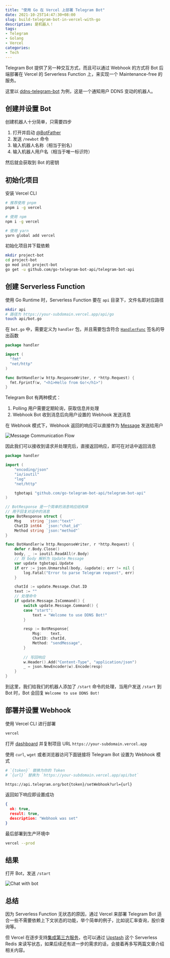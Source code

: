 ```yaml
---
title: "使用 Go 在 Vercel 上部署 Telegram Bot"
date: 2021-10-25T14:47:30+08:00
slug: build-telegram-bot-in-vercel-with-go
description: 是机器人！
tags:
- Telegram
- Golang
- Vercel
categories:
- Tech
---
```


Telegram Bot 提供了另一种交互方式，而且可以通过 Webhook 的方式将 Bot 后端部署在 Vercel 的 Serverless Function 上，来实现一个 Maintenance-free 的服务。

这里以 [ddns-telegram-bot](https://github.com/WingLim/ddns-telegram-bot) 为例，这是一个通知用户 DDNS 变动的机器人。

## 创建并设置 Bot

创建机器人十分简单，只需要四步

1. 打开并启动 [@BotFather](https://t.me/BotFather)
2. 发送 `/newbot` 命令
3. 输入机器人名称（相当于别名）
4. 输入机器人用户名（相当于唯一标识符）

然后就会获取到 Bot 的密钥

## 初始化项目

安装 Vercel CLI

```bash
# 推荐使用 pnpm
pnpm i -g vercel

# 使用 npm
npm i -g vercel

# 使用 yarn
yarn global add vercel
```

初始化项目并下载依赖

```bash
mkdir project-bot
cd project-bot
go mod init project-bot
go get -u github.com/go-telegram-bot-api/telegram-bot-api
```

## 创建 Serverless Function

使用 Go Runtime 时，Serverless Function 要在 `api` 目录下，文件名即对应路径

```bash
mkdir api
# 路径为 https://your-subdomain.vercel.app/api/go
touch api/bot.go
```

在 `bot.go` 中，需要定义为 `handler` 包，并且需要包含符合 [`HandlerFunc`](https://pkg.go.dev/net/http#HandlerFunc) 签名的导出函数

```go
package handler

import (
  "fmt"
  "net/http"
)

func BotHandler(w http.ResponseWriter, r *http.Request) {
  fmt.Fprintf(w, "<h1>Hello from Go!</h1>")
}
```

Telegram Bot 有两种模式：
1. Polling
	用户需要定期轮询，获取信息并处理
2. Webhook
	Bot 收到消息后向用户设置的 Webhook 发送消息

在 Webhook 模式下，Webhook 返回的响应可以直接作为 [Message](https://core.telegram.org/bots/api#message) 发送给用户

![Message Communication Flow](https://cdn.jsdelivr.net/gh/WingLim/winglim.github.io@hugo/static/images/202110251452862.png)

因此我们可以接收到请求并处理完后，直接返回响应，即可在对话中返回消息

```go
package handler

import (
	"encoding/json"
	"io/ioutil"
	"log"
	"net/http"

	tgbotapi "github.com/go-telegram-bot-api/telegram-bot-api"
)

// BotResponse 是一个简单的消息响应结构体
// 用于回复对话中的消息
type BotResponse struct {
	Msg    string `json:"text"`
	ChatID int64  `json:"chat_id"`
	Method string `json:"method"`
}

func BotHandler(w http.ResponseWriter, r *http.Request) {
	defer r.Body.Close()
	body, _ := ioutil.ReadAll(r.Body)
	// 将 body 解析为 Update Message
	var update tgbotapi.Update
	if err := json.Unmarshal(body, &update); err != nil {
		log.Fatal("Error to parse Telegram request", err)
	}

	chatId := update.Message.Chat.ID
	text := ""
	// 处理命令
	if update.Message.IsCommand() {
		switch update.Message.Command() {
		case "start":
			text = "Welcome to use DDNS Bot!"
		}

		resp := BotResponse{
			Msg:    text,
			ChatID: chatId,
			Method: "sendMessage",
		}
		
		// 写回响应
		w.Header().Add("Content-Type", "application/json")
		_ = json.NewEncoder(w).Encode(resp)
	}
}
```

到这里，我们给我们的机器人添加了 `/start` 命令的处理，当用户发送 `/start` 到 Bot 时，Bot 会回复 `Welcome to use DDNS Bot!`

## 部署并设置 Webhook

使用 Vercel CLI 进行部署

```bash
vercel
```

打开 [dashboard](https://vercel.com/dashboard) 并复制项目 URL `https://your-subdomain.vercel.app`

使用 `curl`, `wget` 或者浏览器访问下面链接将 Telegram Bot 设置为 Webhook 模式

```bash
# `{token}` 替换为你的 Token
# `{url}` 替换为 `https://your-subdomain.vercel.app/api/bot`

https://api.telegram.org/bot{token}/setWebhook?url={url}
```

返回如下响应即设置成功

```json
{
  ok: true,
  result: true,
  description: "Webhook was set"
}
```

最后部署到生产环境中

```bash
vercel --prod
```

## 结果

打开 Bot，发送 `/start`

![Chat with bot](https://cdn.jsdelivr.net/gh/WingLim/winglim.github.io@hugo/static/images/202110251518784.png)

## 总结

因为 Serverless Function 无状态的原因，通过 Vercel 来部署 Telegram Bot 适合一些不需要依赖上下文状态的功能，举个简单的例子，比如说汇率查询，股价查询等。

但 Vercel 在逐步支持[集成第三方服务](https://vercel.com/integrations)，也可以通过 [Upstash](https://vercel.com/integrations/upstash) 这个 Serverless Redis 来读写状态，如果后续还有进一步的需求的话，会接着再多写两篇文章介绍相关内容。
